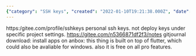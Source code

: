 ```yaml
---
{"category": "SSH keys", "created": "2022-01-10T19:21:38.000Z", "date": "2022-01-10 19:21:38", "description": "This article explains how to set up personal SSH keys for Gitee, a code hosting platform. It also discusses a Gitee note repository and the availability of GitJournal download which can be installed using Anbox.", "modified": "2022-08-18T08:08:22.494Z", "tags": ["journaling", "note taking", "security", "sync", "system manage"], "title": "Setup Gitee SSH Keys for GitJournal"}
---
```

https:/gitee.com/profile/sshkeys
personal ssh keys. not deploy keys under specific project settings.
https://gitee.com/n5366871df2f3/notes
gitjournal download:
install apps on anbox:
this thing is built on top of  flutter,  which  could also be  avaliable for windows. also it is free on all pro  features.